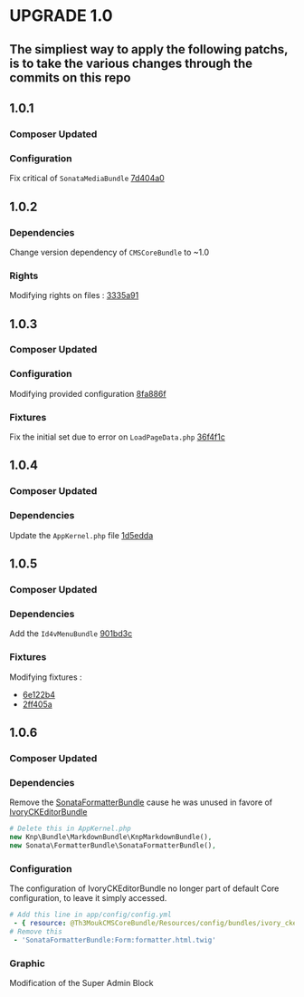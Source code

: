 UPGRADE 1.0
===============

## The simpliest way to apply the following patchs, is to take the various changes through the commits on this repo

## 1.0.1

### __Composer Updated__

### __Configuration__

Fix critical of `SonataMediaBundle` [7d404a0](https://github.com/Th3Mouk/CMSStarter/commit/7d404a0f9b74b2989637a97f6ce75c7d69720875)

## 1.0.2

### __Dependencies__

Change version dependency of `CMSCoreBundle` to ~1.0

### __Rights__

Modifying rights on files :  [3335a91](https://github.com/Th3Mouk/CMSCoreBundle/commit/3335a919376a523f777389b13f5d5be655473eaa)

## 1.0.3

### __Composer Updated__

### __Configuration__

Modifying provided configuration [8fa886f](https://github.com/Th3Mouk/CMSStarter/commit/8fa886fe8d10170437111f7fef5d0045d39e6655)

### __Fixtures__

Fix the initial set due to error on `LoadPageData.php` [36f4f1c](https://github.com/Th3Mouk/CMSStarter/commit/36f4f1cc27cf0908f0e0f6ea9b1f66b747c175eb)

## 1.0.4

### __Composer Updated__

### __Dependencies__

Update the `AppKernel.php` file [1d5edda](https://github.com/Th3Mouk/CMSStarter/commit/1d5edda654a0142e90f995fa15cb3b64bfd1e4a0)

## 1.0.5

### __Composer Updated__

### __Dependencies__

Add the `Id4vMenuBundle` [901bd3c](https://github.com/Th3Mouk/CMSStarter/commit/901bd3c38a5076f4b0cfba9e3c6146e567c0ce93)

### __Fixtures__

Modifying fixtures :

* [6e122b4](https://github.com/Th3Mouk/CMSStarter/commit/6e122b4de209b3054eb62e088e3e8ad543b01d56)
* [2ff405a](https://github.com/Th3Mouk/CMSStarter/commit/2ff405a1259b843533ba806d6de490a87c76464d)

## 1.0.6

### __Composer Updated__

### __Dependencies__

Remove the [SonataFormatterBundle](https://sonata-project.org/bundles/formatter/master/doc/index.html) cause he was unused in favore of [IvoryCKEditorBundle](https://github.com/egeloen/IvoryCKEditorBundle)
``` php
# Delete this in AppKernel.php
new Knp\Bundle\MarkdownBundle\KnpMarkdownBundle(),
new Sonata\FormatterBundle\SonataFormatterBundle(),
```

### __Configuration__

The configuration of IvoryCKEditorBundle no longer part of default Core configuration, to leave it simply accessed.

``` yaml
# Add this line in app/config/config.yml
 - { resource: @Th3MoukCMSCoreBundle/Resources/config/bundles/ivory_ckeditor.yml }
# Remove this
 - 'SonataFormatterBundle:Form:formatter.html.twig'
```

### __Graphic__

Modification of the Super Admin Block
